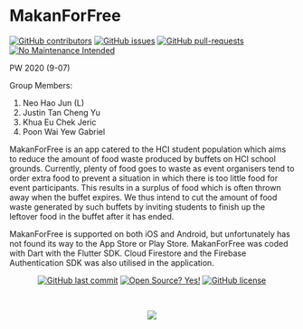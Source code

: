 # MakanForFree

[![GitHub contributors](https://img.shields.io/github/contributors/neohaojun/MakanForFree.svg)](https://GitHub.com/neohaojun/MakanForFree/graphs/contributors/)
[![GitHub issues](https://img.shields.io/github/issues/neohaojun/MakanForFree)](https://GitHub.com/neohaojun/MakanForFree/issues/)
[![GitHub pull-requests](https://img.shields.io/github/issues-pr/neohaojun/MakanForFree.svg)](https://GitHub.com/neohaojun/MakanForFree/pull/)
[![No Maintenance Intended](http://unmaintained.tech/badge.svg)](http://unmaintained.tech/)

PW 2020 (9-07)

Group Members:
1. Neo Hao Jun (L)
2. Justin Tan Cheng Yu
3. Khua Eu Chek Jeric
4. Poon Wai Yew Gabriel

MakanForFree is an app catered to the HCI student population which aims to reduce the amount of food waste produced by buffets on HCI school grounds. Currently, plenty of food goes to waste as event organisers tend to order extra food to prevent a situation in which there is too little food for event participants. This results in a surplus of food which is often thrown away when the buffet expires. We thus intend to cut the amount of food waste generated by such buffets by inviting students to finish up the leftover food in the buffet after it has ended.

MakanForFree is supported on both iOS and Android, but unfortunately has not found its way to the App Store or Play Store. MakanForFree was coded with Dart with the Flutter SDK. Cloud Firestore and the Firebase Authentication SDK was also utilised in the application.

<center>

[![GitHub last commit](https://img.shields.io/github/last-commit/neohaojun/MakanForFree?style=flat)]()
[![Open Source? Yes!](https://badgen.net/badge/Open%20Source%20%3F/Yes%21/blue?icon=github)]()
[![GitHub license](https://img.shields.io/github/license/Naereen/StrapDown.js.svg)](https://github.com/neohaojun/MakanForFree/blob/master/LICENSE)

<br/>

![](http://estruyf-github.azurewebsites.net/api/VisitorHit?user=neohaojun&repo=MakanForFree&countColorcountColor&countColor=%237B1E7A)

</center>
